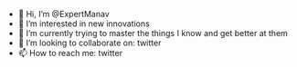 - 👋 Hi, I’m @ExpertManav
- 👀 I’m interested in new innovations
- 🌱 I’m currently trying to master the things I know and get better at them 
- 💞️ I’m looking to collaborate on: twitter
- 📫 How to reach me: twitter

<!---
ExpertManav/ExpertManav is a ✨ special ✨ repository because its `README.md` (this file) appears on your GitHub profile.
You can click the Preview link to take a look at your changes.
--->
